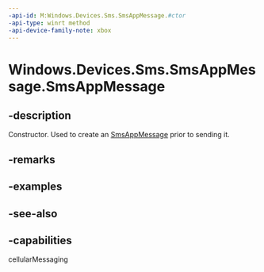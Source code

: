 ```yaml
---
-api-id: M:Windows.Devices.Sms.SmsAppMessage.#ctor
-api-type: winrt method
-api-device-family-note: xbox
---
```


<!-- Method syntax
public SmsAppMessage()
-->

# Windows.Devices.Sms.SmsAppMessage.SmsAppMessage

## -description
Constructor. Used to create an [SmsAppMessage](smsappmessage.md) prior to sending it.

## -remarks

## -examples

## -see-also


## -capabilities
cellularMessaging

